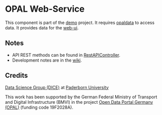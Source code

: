 # OPAL Web-Service

This component is part of the [demo](https://github.com/projekt-opal/demo) project.
It requires [opaldata](https://github.com/projekt-opal/opaldata) to access data.
It provides data for the [web-ui](https://github.com/projekt-opal/web-ui).


## Notes

- API REST methods can be found in [RestAPIController](src/main/java/org/dice_research/opal/webservice/control/RestAPIController.java).
- Development notes are in the [wiki](https://github.com/projekt-opal/web-service/wiki).


## Credits

[Data Science Group (DICE)](https://dice-research.org/) at [Paderborn University](https://www.uni-paderborn.de/)

This work has been supported by the German Federal Ministry of Transport and Digital Infrastructure (BMVI) in the project [Open Data Portal Germany (OPAL)](http://projekt-opal.de/) (funding code 19F2028A).